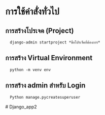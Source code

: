 #      การใช้คำสั่งทั่วไป

##      การสร้างโปรเจค (Project)
      
      django-admin startproject *ขื่อโปรเจ็คที่ต้องการ*

##      การสร้าง Virtual Environment
      
      python -m venv env

##      การสร้าง admin สำหรับ Login
      
      Python manage.pycreatesuperuser

#   D j a n g o _ a p p 2  
 
